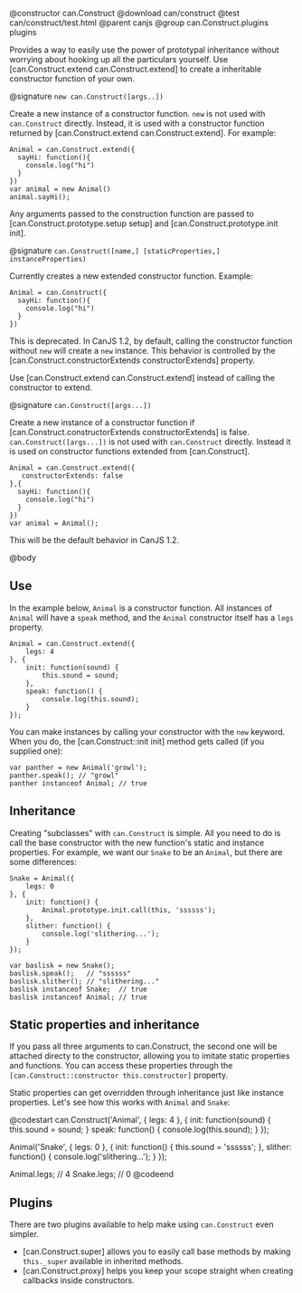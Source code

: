 @constructor can.Construct
@download can/construct
@test can/construct/test.html
@parent canjs
@group can.Construct.plugins plugins

Provides a way to easily use the power of prototypal inheritance 
without worrying about hooking up all the particulars yourself. Use
[can.Construct.extend can.Construct.extend] to create a inheritable
constructor function of your own.


@signature `new can.Construct([args..])`

Create a new instance of a constructor function. `new` is not
used with `can.Construct` directly. Instead, it is used with a constructor 
function returned by [can.Construct.extend can.Construct.extend]. For
example:

    Animal = can.Construct.extend({
      sayHi: function(){
        console.log("hi")
      }
    })
    var animal = new Animal()
    animal.sayHi();
    
Any arguments passed to the construction function are passed 
to [can.Construct.prototype.setup setup] and [can.Construct.prototype.init init].

@signature `can.Construct([name,] [staticProperties,] instanceProperties)`

Currently creates a new extended constructor function. Example:

    Animal = can.Construct({
      sayHi: function(){
        console.log("hi")
      }
    })
    
This is deprecated. In CanJS 1.2, by default, calling the constructor function
without `new` will create a `new` instance.  This behavior is controlled
by the [can.Construct.constructorExtends constructorExtends] property.

Use [can.Construct.extend can.Construct.extend] 
instead of calling the constructor to extend.

@signature `can.Construct([args...])`

Create a new instance of a constructor function if
[can.Construct.constructorExtends constructorExtends] is 
false. `can.Construct([args...])` is not used with `can.Construct`
directly. Instead it is used on constructor functions
extended from [can.Construct].

    Animal = can.Construct.extend({
       constructorExtends: false
    },{
      sayHi: function(){
        console.log("hi")
      }
    })
    var animal = Animal();


This will be the default behavior in CanJS 1.2.



@body


## Use

In the example below, `Animal` is a constructor function. All instances of `Animal` will have a `speak`
method, and the `Animal` constructor itself has a `legs` property.


    Animal = can.Construct.extend({
        legs: 4
    }, {
        init: function(sound) {
            this.sound = sound;
        },
        speak: function() {
            console.log(this.sound);
        }
    });


You can make instances by calling your constructor with the `new` keyword. When you do, the [can.Construct::init init]
method gets called (if you supplied one):

    var panther = new Animal('growl');
    panther.speak(); // "growl"
    panther instanceof Animal; // true


## Inheritance

Creating "subclasses" with `can.Construct` is simple. All you need to do is call the base constructor
with the new function's static and instance properties. For example, we want our `Snake` to
be an `Animal`, but there are some differences:


    Snake = Animal({
        legs: 0
    }, {
        init: function() {
            Animal.prototype.init.call(this, 'ssssss');
        },
        slither: function() {
            console.log('slithering...');
        }
    });
    
    var baslisk = new Snake();
    baslisk.speak();   // "ssssss"
    baslisk.slither(); // "slithering..."
    baslisk instanceof Snake;  // true
    baslisk instanceof Animal; // true


## Static properties and inheritance

If you pass all three arguments to can.Construct, the second one will be attached directy to the
constructor, allowing you to imitate static properties and functions. You can access these
properties through the `[can.Construct::constructor this.constructor]` property.

Static properties can get overridden through inheritance just like instance properties. Let's see
how this works with `Animal` and `Snake`:

@codestart
can.Construct('Animal', {
    legs: 4
}, {
    init: function(sound) {
        this.sound = sound;
    }
    speak: function() {
        console.log(this.sound);
    }
});

Animal('Snake', {
    legs: 0
}, {
    init: function() {
        this.sound = 'ssssss';
    },
    slither: function() {
        console.log('slithering...');
    }
});

Animal.legs; // 4
Snake.legs; // 0
@codeend

## Plugins

There are two plugins available to help make using `can.Construct` even simpler.
* [can.Construct.super] allows you to easily call base methods by making `this._super` available in inherited methods.
* [can.Construct.proxy] helps you keep your scope straight when creating callbacks inside constructors.